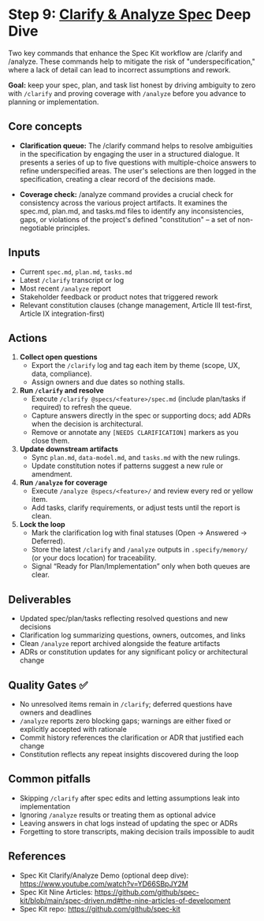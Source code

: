 # Step 9: [Clarify & Analyze Spec](https://www.youtube.com/watch?v=YD66SBpJY2M) Deep Dive

Two key commands that enhance the Spec Kit workflow are /clarify and /analyze. These commands help to mitigate the risk of "underspecification," where a lack of detail can lead to incorrect assumptions and rework.

**Goal:** keep your spec, plan, and task list honest by driving ambiguity to zero with `/clarify` and proving coverage with `/analyze` before you advance to planning or implementation.

## Core concepts

- **Clarification queue:** The /clarify command helps to resolve ambiguities in the specification by engaging the user in a structured dialogue. It presents a series of up to five questions with multiple-choice answers to refine underspecified areas. The user's selections are then logged in the specification, creating a clear record of the decisions made.

- **Coverage check:** /analyze command provides a crucial check for consistency across the various project artifacts. It examines the spec.md, plan.md, and tasks.md files to identify any inconsistencies, gaps, or violations of the project's defined "constitution" – a set of non-negotiable principles.

## Inputs

- Current `spec.md`, `plan.md`, `tasks.md`
- Latest `/clarify` transcript or log
- Most recent `/analyze` report
- Stakeholder feedback or product notes that triggered rework
- Relevant constitution clauses (change management, Article III test-first, Article IX integration-first)

## Actions

1. **Collect open questions**
   - Export the `/clarify` log and tag each item by theme (scope, UX, data, compliance).
   - Assign owners and due dates so nothing stalls.
2. **Run `/clarify` and resolve**
   - Execute `/clarify @specs/<feature>/spec.md` (include plan/tasks if required) to refresh the queue.
   - Capture answers directly in the spec or supporting docs; add ADRs when the decision is architectural.
   - Remove or annotate any `[NEEDS CLARIFICATION]` markers as you close them.
3. **Update downstream artifacts**
   - Sync `plan.md`, `data-model.md`, and `tasks.md` with the new rulings.
   - Update constitution notes if patterns suggest a new rule or amendment.
4. **Run `/analyze` for coverage**
   - Execute `/analyze @specs/<feature>/` and review every red or yellow item.
   - Add tasks, clarify requirements, or adjust tests until the report is clean.
5. **Lock the loop**
   - Mark the clarification log with final statuses (Open → Answered → Deferred).
   - Store the latest `/clarify` and `/analyze` outputs in `.specify/memory/` (or your docs location) for traceability.
   - Signal “Ready for Plan/Implementation” only when both queues are clear.

## Deliverables

- Updated spec/plan/tasks reflecting resolved questions and new decisions
- Clarification log summarizing questions, owners, outcomes, and links
- Clean `/analyze` report archived alongside the feature artifacts
- ADRs or constitution updates for any significant policy or architectural change

## Quality Gates ✅

- No unresolved items remain in `/clarify`; deferred questions have owners and deadlines
- `/analyze` reports zero blocking gaps; warnings are either fixed or explicitly accepted with rationale
- Commit history references the clarification or ADR that justified each change
- Constitution reflects any repeat insights discovered during the loop

## Common pitfalls

- Skipping `/clarify` after spec edits and letting assumptions leak into implementation
- Ignoring `/analyze` results or treating them as optional advice
- Leaving answers in chat logs instead of updating the spec or ADRs
- Forgetting to store transcripts, making decision trails impossible to audit

## References

- Spec Kit Clarify/Analyze Demo (optional deep dive): https://www.youtube.com/watch?v=YD66SBpJY2M
- Spec Kit Nine Articles: https://github.com/github/spec-kit/blob/main/spec-driven.md#the-nine-articles-of-development
- Spec Kit repo: https://github.com/github/spec-kit
